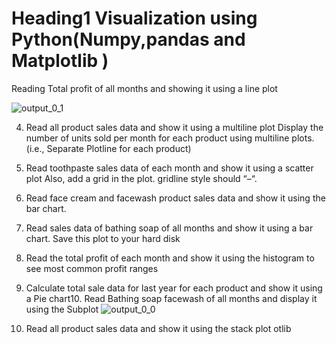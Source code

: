 # Heading1 Visualization using Python(Numpy,pandas and Matplotlib )
 
Reading  Total profit of all months and showing  it using a line plot


![output_0_1](https://user-images.githubusercontent.com/107675917/195077958-a3c5aee3-9791-402f-acac-567a58affa5b.png)

 
4.	Read all product sales data and show it  using a multiline plot
   Display the number of units sold per month for each product using multiline plots. (i.e., Separate Plotline for each product)

 
5.	Read toothpaste sales data of each month and show it using a scatter plot
   Also, add a grid in the plot. gridline style should “–“.

6.	Read face cream and facewash product sales data and show it using the bar chart.

7.	Read sales data of bathing soap of all months and show it using a bar chart. Save this plot to your hard disk
 
8.	Read the total profit of each month and show it using the histogram to see most common profit ranges

9.	Calculate total sale data for last year for each product and show it using a Pie chart10.	Read Bathing soap facewash of all months and display it using the Subplot
![output_0_0](https://user-images.githubusercontent.com/107675917/195069387-21bfb868-b008-47de-b3ad-a4771d2a676a.png)


11.	Read all product sales data and show it using the stack plot
otlib 




